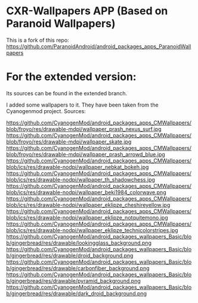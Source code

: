 CXR-Wallpapers APP (Based on Paranoid Wallpapers)
========================================

This is a fork of this repo: https://github.com/ParanoidAndroid/android_packages_apps_ParanoidWallpapers

For the extended version:
==============================

Its sources can be found in the extended branch.

I added some wallpapers to it. They have been taken from the Cyanogenmod project.
Sources:

https://github.com/CyanogenMod/android_packages_apps_CMWallpapers/blob/froyo/res/drawable-mdpi/wallpaper_prash_nexus_surf.jpg
https://github.com/CyanogenMod/android_packages_apps_CMWallpapers/blob/froyo/res/drawable-mdpi/wallpaper_skate.jpg
https://github.com/CyanogenMod/android_packages_apps_CMWallpapers/blob/froyo/res/drawable-mdpi/wallpaper_prash_arrowd_blue.jpg
https://github.com/CyanogenMod/android_packages_apps_CMWallpapers/blob/ics/res/drawable-nodpi/wallpaper_nebkat_bokeh.jpg
https://github.com/CyanogenMod/android_packages_apps_CMWallpapers/blob/ics/res/drawable-nodpi/wallpaper_th_shadowchess.jpg
https://github.com/CyanogenMod/android_packages_apps_CMWallpapers/blob/ics/res/drawable-nodpi/wallpaper_beki1984_colorwave.png
https://github.com/CyanogenMod/android_packages_apps_CMWallpapers/blob/ics/res/drawable-nodpi/wallpaper_eklipze_cheshireyellow.jpg
https://github.com/CyanogenMod/android_packages_apps_CMWallpapers/blob/ics/res/drawable-nodpi/wallpaper_eklipze_notquitemono.jpg
https://github.com/CyanogenMod/android_packages_apps_CMWallpapers/blob/ics/res/drawable-nodpi/wallpaper_eklipze_technicolorstripes.jpg
https://github.com/CyanogenMod/android_packages_wallpapers_Basic/blob/gingerbread/res/drawable/lookingglass_background.png
https://github.com/CyanogenMod/android_packages_wallpapers_Basic/blob/gingerbread/res/drawable/droid_background.png
https://github.com/CyanogenMod/android_packages_wallpapers_Basic/blob/gingerbread/res/drawable/carbonfiber_background.png
https://github.com/CyanogenMod/android_packages_wallpapers_Basic/blob/gingerbread/res/drawable/pyramid_background.png
https://github.com/CyanogenMod/android_packages_wallpapers_Basic/blob/gingerbread/res/drawable/dark_droid_background.png
